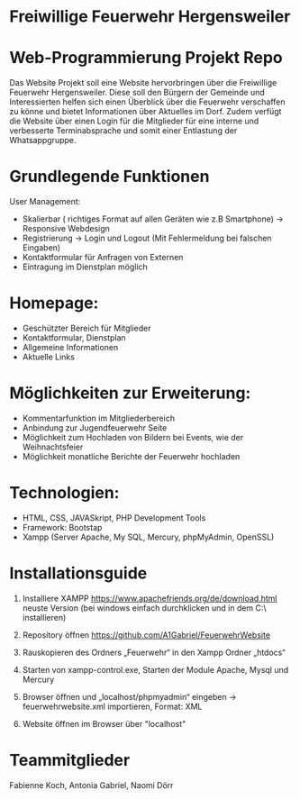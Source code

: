 # Freiwillige Feuerwehr Hergensweiler

# Web-Programmierung Projekt Repo
Das Website Projekt soll eine Website hervorbringen über die Freiwillige Feuerwehr Hergensweiler. Diese soll den Bürgern der Gemeinde und Interessierten helfen sich einen Überblick über die Feuerwehr verschaffen zu könne und bietet Informationen über Aktuelles im Dorf. 
Zudem verfügt die Website über einen Login für die Mitglieder für eine interne und verbesserte Terminabsprache und somit einer Entlastung der Whatsappgruppe.

# Grundlegende Funktionen
User Management:
- Skalierbar ( richtiges Format auf allen Geräten wie z.B Smartphone) -> Responsive Webdesign
- Registrierung -> Login und Logout (Mit Fehlermeldung bei falschen Eingaben)
- Kontaktformular für Anfragen von Externen
- Eintragung im Dienstplan möglich

# Homepage:
- Geschützter Bereich für Mitglieder
- Kontaktformular, Dienstplan
- Allgemeine Informationen
- Aktuelle Links

# Möglichkeiten zur Erweiterung:
- Kommentarfunktion im Mitgliederbereich
- Anbindung zur Jugendfeuerwehr Seite
- Möglichkeit zum Hochladen von Bildern bei Events, wie der Weihnachtsfeier
- Möglichkeit monatliche Berichte der Feuerwehr hochladen

# Technologien:
- HTML, CSS, JAVASkript, PHP Development Tools
- Framework: Bootstap
- Xampp (Server Apache, My SQL, Mercury, phpMyAdmin, OpenSSL)

# Installationsguide

1. Installiere XAMPP https://www.apachefriends.org/de/download.html neuste Version (bei windows einfach durchklicken und in dem C:\\        installieren)

2. Repository öffnen https://github.com/A1Gabriel/FeuerwehrWebsite 

3. Rauskopieren des Ordners „Feuerwehr“ in den Xampp Ordner „htdocs“ 

5. Starten von xampp-control.exe, Starten der Module Apache, Mysql und Mercury

6. Browser öffnen und „localhost/phpmyadmin“ eingeben -> feuerwehrwebsite.xml importieren, Format: XML

7. Website öffnen im Browser über "localhost"

# Teammitglieder
Fabienne Koch, Antonia Gabriel, Naomi Dörr
